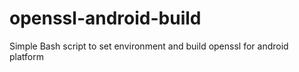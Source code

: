 # openssl-android-build
Simple Bash script to set environment and build openssl for android platform
